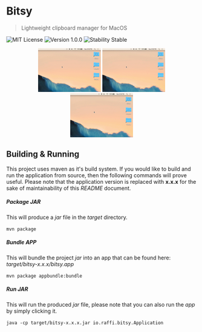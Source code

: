 # Bitsy
> Lightweight clipboard manager for MacOS

![MIT License](https://img.shields.io/badge/License-MIT-red.svg?style=for-the-badge)
![Version 1.0.0](https://img.shields.io/badge/Version-1.0.0-red.svg?style=for-the-badge)
![Stability Stable](https://img.shields.io/badge/Stability-Stable-red.svg?style=for-the-badge)

<p align="center" >
	<img src="design/animated.gif" width="33%" />
	<img src="design/animated.gif" width="33%" />
	<img src="design/animated.gif" width="33%" />
</p>

## Building & Running

This project uses maven as it's build system. If you would like to build and run the application from source, then the following commands will prove useful. Please note that the application version is replaced with **x.x.x** for the sake of maintainability of this _README_ document.

##### Package JAR
This will produce a _jar_ file in the _target_ directory.
```
mvn package
```

##### Bundle APP
This will bundle the project _jar_ into an app that can be found here: _target/bitsy-x.x.x/bitsy.app_
```
mvn package appbundle:bundle
```

##### Run JAR
This will run the produced _jar_ file, please note that you can also run the _app_ by simply clicking it.
```
java -cp target/bitsy-x.x.x.jar io.raffi.bitsy.Application
```
